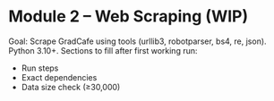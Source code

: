 # Module 2 – Web Scraping (WIP)
Goal: Scrape GradCafe using tools (urllib3, robotparser, bs4, re, json).
Python 3.10+.
Sections to fill after first working run:
- Run steps
- Exact dependencies
- Data size check (≥30,000)
